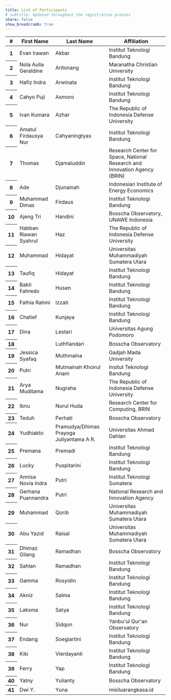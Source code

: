 ```yaml
---
title: List of Participants
# subtitle: Updated throughout the registration process
share: false
show_breadcrumb: true
---
```


<table class="table table-striped">
  <thead>
    <tr>
      <th scope="col">#</th>
      <th scope="col">First Name</th>
      <th scope="col">Last Name</th>
      <th scope="col">Affiliation</th>
    </tr>
  </thead>
  <tbody>
    <tr>
      <th scope="row">1</th>
      <td>Evan Irawan</td>
      <td>Akbar</td>
      <td>Institut Teknologi Bandung</td>
    </tr>
    <tr>
      <th scope="row">2</th>
      <td>Nola Aulia Geraldine</td>
      <td>Aritonang</td>
      <td>Maranatha Christian University</td>
    </tr>
    <tr>
      <th scope="row">3</th>
      <td>Hafiz Indra</td>
      <td>Arwinata</td>
      <td>Institut Teknologi Bandung</td>
    </tr>
    <tr>
      <th scope="row">4</th>
      <td>Cahyo Puji</td>
      <td>Asmoro</td>
      <td>Institut Teknologi Bandung</td>
    </tr>
    <tr>
      <th scope="row">5</th>
      <td>Ivan Kumara</td>
      <td>Azhar</td>
      <td>The Republic of Indonesia Defense University</td>
    </tr>
    <tr>
      <th scope="row">6</th>
      <td>Amatul Firdausya Nur</td>
      <td>Cahyaningtyas</td>
      <td>Institut Teknologi Bandung</td>
    </tr>
    <tr>
      <th scope="row">7</th>
      <td>Thomas</td>
      <td>Djamaluddin</td>
      <td>Research Center for Space, National Research and Innovation Agency (BRIN)</td>
    </tr>
    <tr>
      <th scope="row">8</th>
      <td>Ade</td>
      <td>Djunainah</td>
      <td>Indonesian Institute of Energy Economics</td>
    </tr>
    <tr>
      <th scope="row">9</th>
      <td>Muhammad Dimas</td>
      <td>Firdaus</td>
      <td>Institut Teknologi Bandung</td>
    </tr>
    <tr>
      <th scope="row">10</th>
      <td>Ajeng Tri</td>
      <td>Handini</td>
      <td>Bosscha Observatory, UNAWE Indonesia</td>
    </tr>
    <tr>
      <th scope="row">11</th>
      <td>Habban Riawan Syahrul</td>
      <td>Haz</td>
      <td>The Republic of Indonesia Defense University</td>
    </tr>
    <tr>
      <th scope="row">12</th>
      <td>Muhammad</td>
      <td>Hidayat</td>
      <td>Universitas Muhammadiyah Sumatera Utara</td>
    </tr>
    <tr>
      <th scope="row">13</th>
      <td>Taufiq</td>
      <td>Hidayat</td>
      <td>Institut Teknologi Bandung</td>
    </tr>
    <tr>
      <th scope="row">14</th>
      <td>Bakti Fahredo</td>
      <td>Husen</td>
      <td>Institut Teknologi Bandung</td>
    </tr>
    <tr>
      <th scope="row">15</th>
      <td>Fathia Rahmi</td>
      <td>Izzati</td>
      <td>Institut Teknologi Bandung</td>
    </tr>
    <tr>
      <th scope="row">16</th>
      <td>Chatief</td>
      <td>Kunjaya</td>
      <td>Institut Teknologi Bandung</td>
    </tr>
    <tr>
      <th scope="row">17</th>
      <td>Dina</td>
      <td>Lestari</td>
      <td>Universitas Agung Podomoro</td>
    </tr>
    <tr>
      <th scope="row">18</th>
      <td></td>
      <td>Luthfiandari</td>
      <td>Bosscha Observatory</td>
    </tr>
    <tr>
      <th scope="row">19</th>
      <td>Jessica Syafaq</td>
      <td>Muthmaina</td>
      <td>Gadjah Mada University</td>
    </tr>
    <tr>
      <th scope="row">20</th>
      <td>Putri</td>
      <td>Mutmainah Khoirul Anam</td>
      <td>Insitut Teknologi Bandung</td>
    </tr>
    <tr>
      <th scope="row">21</th>
      <td>Arya Muditama</td>
      <td>Nugraha</td>
      <td>The Republic of Indonesia Defense University</td>
    </tr>
    <tr>
      <th scope="row">22</th>
      <td>Ibnu</td>
      <td>Nurul Huda</td>
      <td>Research Center for Computing, BRIN</td>
    </tr>
    <tr>
      <th scope="row">23</th>
      <td>Teduh</td>
      <td>Perhati</td>
      <td>Bosscha Observatory</td>
    </tr>
    <tr>
      <th scope="row">24</th>
      <td>Yudhiakto</td>
      <td>Pramudya/Dhimas Prayoga Jullyantama A R.</td>
      <td>Universitas Ahmad Dahlan</td>
    </tr>
    <tr>
      <th scope="row">25</th>
      <td>Premana</td>
      <td>Premadi</td>
      <td>Institut Teknologi Bandung</td>
    </tr>
    <tr>
      <th scope="row">26</th>
      <td>Lucky</td>
      <td>Puspitarini</td>
      <td>Institut Teknologi Bandung</td>
    </tr>
    <tr>
      <th scope="row">27</th>
      <td>Annisa Novia Indra</td>
      <td>Putri</td>
      <td>Institut Teknologi Sumatera</td>
    </tr>
    <tr>
      <th scope="row">28</th>
      <td>Gerhana Puannandra</td>
      <td>Putri</td>
      <td>National Research and Innovation Agency</td>
    </tr>
    <tr>
      <th scope="row">29</th>
      <td>Muhammad</td>
      <td>Qorib</td>
      <td>Universitas Muhammadiyah Sumatera Utara</td>
    </tr>
    <tr>
      <th scope="row">30</th>
      <td>Abu Yazid</td>
      <td>Raisal</td>
      <td>Universitas Muhammadiyah Sumatera Utara</td>
    </tr>
    <tr>
      <th scope="row">31</th>
      <td>Dhimaz Gilang</td>
      <td>Ramadhan</td>
      <td>Bosscha Observatory</td>
    </tr>
    <tr>
      <th scope="row">32</th>
      <td>Sahlan</td>
      <td>Ramadhan</td>
      <td>Institut Teknologi Bandung</td>
    </tr>
    <tr>
      <th scope="row">33</th>
      <td>Gamma</td>
      <td>Rosyidin</td>
      <td>Institut Teknologi Bandung</td>
    </tr>
    <tr>
      <th scope="row">34</th>
      <td>Akniz</td>
      <td>Salma</td>
      <td>Institut Teknologi Bandung</td>
    </tr>
    <tr>
      <th scope="row">35</th>
      <td>Laksma</td>
      <td>Satya</td>
      <td>Institut Teknologi Bandung</td>
    </tr>
    <tr>
      <th scope="row">36</th>
      <td>Nur</td>
      <td>Sidqon</td>
      <td>Yanbu'ul Qur'an Observatory</td>
    </tr>
    <tr>
      <th scope="row">37</th>
      <td>Endang</td>
      <td>Soegiartini</td>
      <td>Institut Teknologi Bandung</td>
    </tr>
    <tr>
      <th scope="row">38</th>
      <td>Kiki</td>
      <td>Vierdayanti</td>
      <td>Institut Teknologi Bandung</td>
    </tr>
    <tr>
      <th scope="row">39</th>
      <td>Ferry</td>
      <td>Yap</td>
      <td>Institut Teknologi Bandung</td>
    </tr>
    <tr>
      <th scope="row">40</th>
      <td>Yatny</td>
      <td>Yulianty</td>
      <td>Bosscha Observatory</td>
    </tr>
    <tr>
      <th scope="row">41</th>
      <td>Dwi Y.</td>
      <td>Yuna</td>
      <td>misiluarangkasa.id</td>
    </tr>
  </tbody>
</table>
